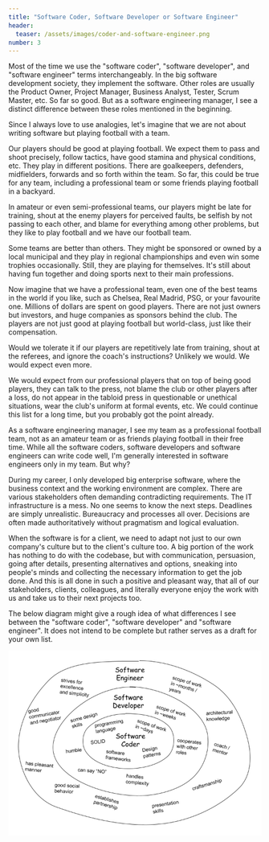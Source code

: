 ```yaml
---
title: "Software Coder, Software Developer or Software Engineer"
header:
  teaser: /assets/images/coder-and-software-engineer.png
number: 3
---
```

Most of the time we use the "software coder", "software developer", and "software engineer" terms interchangeably. In the big software development society, they implement the software. Other roles are usually the Product Owner, Project Manager, Business Analyst, Tester, Scrum Master, etc. So far so good. But as a software engineering manager, I see a distinct difference between these roles mentioned in the beginning.

Since I always love to use analogies, let's imagine that we are not about writing software but playing football with a team.

Our players should be good at playing football. We expect them to pass and shoot precisely, follow tactics, have good stamina and physical conditions, etc. They play in different positions. There are goalkeepers, defenders, midfielders, forwards and so forth within the team. So far, this could be true for any team, including a professional team or some friends playing football in a backyard.

In amateur or even semi-professional teams, our players might be late for training, shout at the enemy players for perceived faults, be selfish by not passing to each other, and blame for everything among other problems, but they like to play football and we have our football team.

Some teams are better than others. They might be sponsored or owned by a local municipal and they play in regional championships and even win some trophies occasionally. Still, they are playing for themselves. It's still about having fun together and doing sports next to their main professions.

Now imagine that we have a professional team, even one of the best teams in the world if you like, such as Chelsea, Real Madrid, PSG, or your favourite one. Millions of dollars are spent on good players. There are not just owners but investors, and huge companies as sponsors behind the club. The players are not just good at playing football but world-class, just like their compensation.

Would we tolerate it if our players are repetitively late from training, shout at the referees, and ignore the coach's instructions? Unlikely we would. We would expect even more.

We would expect from our professional players that on top of being good players, they can talk to the press, not blame the club or other players after a loss, do not appear in the tabloid press in questionable or unethical situations, wear the club's uniform at formal events, etc. We could continue this list for a long time, but you probably got the point already.

As a software engineering manager, I see my team as a professional football team, not as an amateur team or as friends playing football in their free time. While all the software coders, software developers and software engineers can write code well, I'm generally interested in software engineers only in my team. But why?

During my career, I only developed big enterprise software, where the business context and the working environment are complex. There are various stakeholders often demanding contradicting requirements. The IT infrastructure is a mess. No one seems to know the next steps. Deadlines are simply unrealistic. Bureaucracy and processes all over. Decisions are often made authoritatively without pragmatism and logical evaluation.

When the software is for a client, we need to adapt not just to our own company's culture but to the client's culture too. A big portion of the work has nothing to do with the codebase, but with communication, persuasion, going after details, presenting alternatives and options, sneaking into people's minds and collecting the necessary information to get the job done. And this is all done in such a positive and pleasant way,  that all of our stakeholders, clients, colleagues, and literally everyone enjoy the work with us and take us to their next projects too.

The below diagram might give a rough idea of what differences I see between the "software coder", "software developer" and "software engineer". It does not intend to be complete but rather serves as a draft for your own list.

![](/assets/images/coder-and-software-engineer.png)

